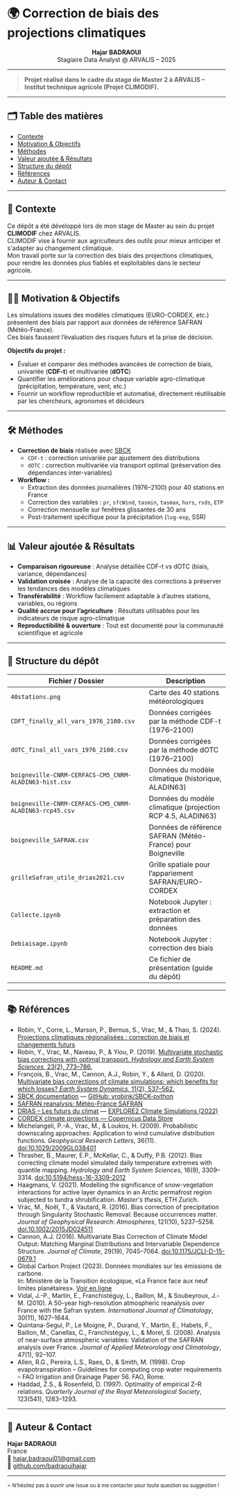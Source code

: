 # 🌍 Correction de biais des projections climatiques

<p align="center">
  <b>Hajar BADRAOUI</b> <br>
  Stagiaire Data Analyst @ ARVALIS – 2025
</p>

---

> **Projet réalisé dans le cadre du stage de Master 2 à ARVALIS – Institut technique agricole (Projet CLIMODIF).**

---

## 🗂️ Table des matières
- [Contexte](#contexte)
- [Motivation & Objectifs](#motivation--objectifs)
- [Méthodes](#méthodes)
- [Valeur ajoutée & Résultats](#valeur-ajoutée--résultats)
- [Structure du dépôt](#structure-du-dépôt)
- [Références](#références)
- [Auteur & Contact](#auteur--contact)

---

## 🌾 Contexte

Ce dépôt a été développé lors de mon stage de Master au sein du projet **CLIMODIF** chez ARVALIS.  
CLIMODIF vise à fournir aux agriculteurs des outils pour mieux anticiper et s'adapter au changement climatique.  
Mon travail porte sur la correction des biais des projections climatiques, pour rendre les données plus fiables et exploitables dans le secteur agricole.

---

## 🧑‍💻 Motivation & Objectifs

Les simulations issues des modèles climatiques (EURO-CORDEX, etc.) présentent des biais par rapport aux données de référence SAFRAN (Météo-France).  
Ces biais faussent l’évaluation des risques futurs et la prise de décision.

**Objectifs du projet :**
- Évaluer et comparer des méthodes avancées de correction de biais, univariée (**CDF-t**) et multivariée (**dOTC**)
- Quantifier les améliorations pour chaque variable agro-climatique (précipitation, température, vent, etc.)
- Fournir un workflow reproductible et automatisé, directement réutilisable par les chercheurs, agronomes et décideurs

---

## 🛠️ Méthodes

- **Correction de biais** réalisée avec [SBCK](https://github.com/yrobink/SBCK)
  - `CDF-t` : correction univariée par ajustement des distributions
  - `dOTC` : correction multivariée via transport optimal (préservation des dépendances inter-variables)
- **Workflow :**
  - Extraction des données journalières (1976–2100) pour 40 stations en France
  - Correction des variables : `pr`, `sfcWind`, `tasmin`, `tasmax`, `hurs`, `rsds`, `ETP`
  - Correction mensuelle sur fenêtres glissantes de 30 ans
  - Post-traitement spécifique pour la précipitation (`log-exp`, SSR)

---

## 📊 Valeur ajoutée & Résultats

- **Comparaison rigoureuse** : Analyse détaillée CDF-t vs dOTC (biais, variance, dépendances)
- **Validation croisée** : Analyse de la capacité des corrections à préserver les tendances des modèles climatiques
- **Transférabilité** : Workflow facilement adaptable à d’autres stations, variables, ou régions
- **Qualité accrue pour l’agriculture** : Résultats utilisables pour les indicateurs de risque agro-climatique
- **Reproductibilité & ouverture** : Tout est documenté pour la communauté scientifique et agricole

---

## 📁 Structure du dépôt

| Fichier / Dossier                                   | Description                                                                 |
|-----------------------------------------------------|-----------------------------------------------------------------------------|
| `40stations.png`                                    | Carte des 40 stations météorologiques                                       |
| `CDFT_finally_all_vars_1976_2100.csv`               | Données corrigées par la méthode CDF-t (1976–2100)                          |
| `dOTC_final_all_vars_1976_2100.csv`                 | Données corrigées par la méthode dOTC (1976–2100)                           |
| `boigneville-CNRM-CERFACS-CM5_CNRM-ALADIN63-hist.csv` | Données du modèle climatique (historique, ALADIN63)                         |
| `boigneville-CNRM-CERFACS-CM5_CNRM-ALADIN63-rcp45.csv`| Données du modèle climatique (projection RCP 4.5, ALADIN63)                 |
| `boigneville_SAFRAN.csv`                            | Données de référence SAFRAN (Météo-France) pour Boigneville                 |
| `grilleSafran_utile_drias2021.csv`                  | Grille spatiale pour l’appariement SAFRAN/EURO-CORDEX                             |
| `Collecte.ipynb`                                    | Notebook Jupyter : extraction et préparation des données                    |
| `Debiaisage.ipynb`                                  | Notebook Jupyter : correction des biais                                     |
| `README.md`                                         | Ce fichier de présentation (guide du dépôt)                                 |

---

## 📚 Références

- Robin, Y., Corre, L., Marson, P., Bernus, S., Vrac, M., & Thao, S. (2024). [Projections climatiques régionalisées : correction de biais et changements futurs](https://doi.org/10.57745/KXRB5B)
- Robin, Y., Vrac, M., Naveau, P., & Yiou, P. (2019). [Multivariate stochastic bias corrections with optimal transport. *Hydrology and Earth System Sciences*, 23(2), 773–786.](https://hess.copernicus.org/articles/23/773/2019/)
- François, B., Vrac, M., Cannon, A.J., Robin, Y., & Allard, D. (2020). [Multivariate bias corrections of climate simulations: which benefits for which losses? *Earth System Dynamics*, 11(2), 537–562.](https://esd.copernicus.org/articles/11/537/2020/)
- [SBCK documentation](https://sbck.readthedocs.io/en/latest/) — [GitHub: yrobink/SBCK-python](https://github.com/yrobink/SBCK-python)
- [SAFRAN reanalysis: Météo-France SAFRAN](https://opensource.umr-cnrm.fr/projects/safran)
- [DRIAS – Les futurs du climat](https://www.drias-climat.fr/commande) — [EXPLORE2 Climate Simulations (2022)](https://www.drias-climat.fr/accompagnement/sections/354)
- [CORDEX climate projections — Copernicus Data Store](https://cds.climate.copernicus.eu/datasets/projections-cordex-domains-single-levels)
- Michelangeli, P.-A., Vrac, M., & Loukos, H. (2009). Probabilistic downscaling approaches: Application to wind cumulative distribution functions. *Geophysical Research Letters*, 36(11). [doi:10.1029/2009GL038401](https://doi.org/10.1029/2009GL038401)
- Thrasher, B., Maurer, E.P., McKellar, C., & Duffy, P.B. (2012). Bias correcting climate model simulated daily temperature extremes with quantile mapping. *Hydrology and Earth System Sciences*, 16(9), 3309–3314. [doi:10.5194/hess-16-3309-2012](https://doi.org/10.5194/hess-16-3309-2012)
- Haagmans, V. (2021). Modelling the significance of snow-vegetation interactions for active layer dynamics in an Arctic permafrost region subjected to tundra shrubification. *Master's thesis*, ETH Zurich.
- Vrac, M., Noël, T., & Vautard, R. (2016). Bias correction of precipitation through Singularity Stochastic Removal: Because occurrences matter. *Journal of Geophysical Research: Atmospheres*, 121(10), 5237–5258. [doi:10.1002/2015JD024511](https://doi.org/10.1002/2015JD024511)
- Cannon, A.J. (2016). Multivariate Bias Correction of Climate Model Output: Matching Marginal Distributions and Intervariable Dependence Structure. *Journal of Climate*, 29(19), 7045–7064. [doi:10.1175/JCLI-D-15-0679.1](https://doi.org/10.1175/JCLI-D-15-0679.1)
- Global Carbon Project (2023). Données mondiales sur les émissions de carbone.  
  In: Ministère de la Transition écologique, «La France face aux neuf limites planétaires».
  [Voir en ligne](https://www.statistiques.developpement-durable.gouv.fr/edition-numerique/la-france-face-aux-neuf-limites-planetaires/4-changement-climatique)
- Vidal, J.-P., Martin, E., Franchistéguy, L., Baillon, M., & Soubeyroux, J.-M. (2010). A 50-year high-resolution atmospheric reanalysis over France with the Safran system. *International Journal of Climatology*, 30(11), 1627–1644.
- Quintana-Segui, P., Le Moigne, P., Durand, Y., Martin, E., Habets, F., Baillon, M., Canellas, C., Franchistéguy, L., & Morel, S. (2008). Analysis of near-surface atmospheric variables: Validation of the SAFRAN analysis over France. *Journal of Applied Meteorology and Climatology*, 47(1), 92–107.
- Allen, R.G., Pereira, L.S., Raes, D., & Smith, M. (1998). Crop evapotranspiration – Guidelines for computing crop water requirements – FAO Irrigation and Drainage Paper 56. FAO, Rome.
- Haddad, Z.S., & Rosenfeld, D. (1997). Optimality of empirical Z–R relations. *Quarterly Journal of the Royal Meteorological Society*, 123(541), 1283–1293.

---

## 👤 Auteur & Contact

**Hajar BADRAOUI**  
France  
📧 hajar.badraoui01@gmail.com  
🔗 [github.com/badraouihajar](https://github.com/badraouihajar)

---

<sub>⭐️ N’hésitez pas à ouvrir une issue ou à me contacter pour toute question ou suggestion !</sub>
